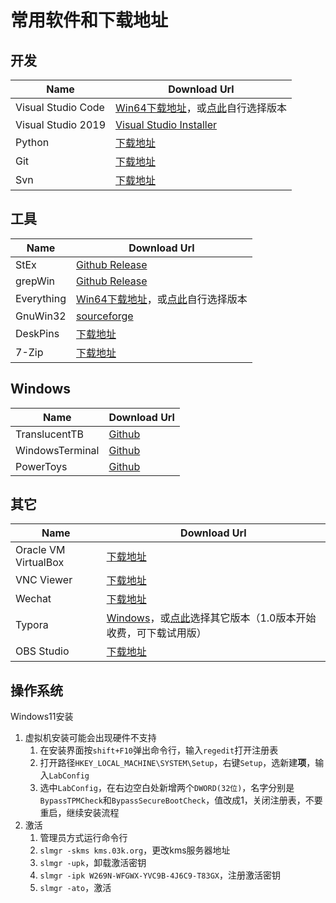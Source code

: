 # 常用软件和下载地址

## 开发

|Name|Download Url|
|-|-|
|Visual Studio Code|[Win64下载地址](https://code.visualstudio.com/sha/download?build=stable&os=win32-x64)，或[点此](https://code.visualstudio.com/download#)自行选择版本|
|Visual Studio 2019|[Visual Studio Installer](https://aka.ms/vs/17/release/vs_community.exe)|
|Python|[下载地址](https://www.python.org/downloads/)|
|Git|[下载地址](https://git-scm.com/download/win)|
|Svn|[下载地址](https://tortoisesvn.net/downloads.html)|

## 工具

|Name|Download Url|
|-|-|
|StEx|[Github Release](https://github.com/stefankueng/tools/releases)|
|grepWin|[Github Release](https://github.com/stefankueng/grepWin/releases)|
|Everything|[Win64下载地址](https://www.voidtools.com/Everything-1.4.1.1009.x64-Setup.exe)，或[点此](https://www.voidtools.com/zh-cn/downloads/)自行选择版本|
|GnuWin32|[sourceforge](https://sourceforge.net/projects/getgnuwin32/files/)|
|DeskPins|[下载地址](https://efotinis.neocities.org/downloads/DeskPins-1.32-setup.exe)|
|7-Zip|[下载地址](https://www.7-zip.org/)|

## Windows

|Name|Download Url|
|-|-|
|TranslucentTB|[Github](https://github.com/TranslucentTB/TranslucentTB/releases)|
|WindowsTerminal|[Github](https://github.com/microsoft/terminal/releases)|
|PowerToys|[Github](https://github.com/microsoft/PowerToys/releases)|

## 其它

|Name|Download Url|
|-|-|
|Oracle VM VirtualBox|[下载地址](https://www.virtualbox.org/wiki/Downloads)|
|VNC Viewer|[下载地址](https://www.realvnc.com/en/connect/download/viewer/)|
|Wechat|[下载地址](https://windows.weixin.qq.com/)|
|Typora|[Windows](https://typora.io/#windows)，或[点此](https://typora.io/#)选择其它版本（1.0版本开始收费，可下载试用版）|
|OBS Studio|[下载地址](https://obsproject.com/download)|

## 操作系统

Windows11安装
1. 虚拟机安装可能会出现硬件不支持
    1. 在安装界面按`shift+F10`弹出命令行，输入`regedit`打开注册表
    2. 打开路径`HKEY_LOCAL_MACHINE\SYSTEM\Setup`，右键`Setup`，选新建**项**，输入`LabConfig`
    3. 选中`LabConfig`，在右边空白处新增两个`DWORD(32位)`，名字分别是`BypassTPMCheck`和`BypassSecureBootCheck`，值改成1，关闭注册表，不要重启，继续安装流程
2. 激活
    1. 管理员方式运行命令行
    2. `slmgr -skms kms.03k.org`，更改kms服务器地址
    3. `slmgr -upk`，卸载激活密钥
    4. `slmgr -ipk W269N-WFGWX-YVC9B-4J6C9-T83GX`，注册激活密钥
    5. `slmgr -ato`，激活
